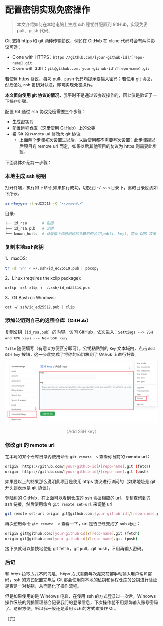 # 配置密钥实现免密操作

> 本文介绍如何在本地电脑上生成 ssh 秘钥并配置到 GitHub，实现免密 pull、push 代码。

Git 支持 https 和 git 两种传输协议，例如在 GitHub 在 clone 代码时会有两种协议可选：

* Clone with HTTPS：`https://github.com/[your-github-id]/[repo-name].git`
* Clone with SSH：`git@github.com:[your-github-id]/[repo-name].git`

若使用 https 协议，每次 pull、push 代码均提示要输入密码；若使用 git 协议，然后通过 ssh 密钥对认证，即可实现免密操作。

**本文面向使用 git 协议的情况**，我平时不是通过该协议操作的，因此仅是验证了一下操作步骤。

配置 Git 通过 ssh 协议免密需要三个步骤：

* 生成密钥对
* 配置远程仓库（这里使用 GitHub）上的公钥
* 把 Git 的 remote url 修改为 git 协议
  * 上面两个步骤初次设置过以后，以后使用都不需要再次设置；此步骤视以后项目的 remote url 而定，如果以后其他项目的协议为 https 则需要此步骤。

下面具体介绍每一步骤：

### 本地生成 ssh 秘钥
打开终端，执行如下命令,如果执行成功，切换到 `~/.ssh` 目录下，此时目录应该如下所示。
```bash
ssh-keygen -t ed25519 -C "<comment>"
```
目录:
```bash
├── id_rsa       # 私钥
├── id_rsa.pub   # 公钥
└── known_hosts  # 记录每个你访问过的计算机的公钥(public key), 防止 DNS 攻击
```
### 复制本地ssh密钥
1、macOS:
```sh
tr -d '\n' < ~/.ssh/id_ed25519.pub | pbcopy
```
2、Linux (requires the xclip package):
```
xclip -sel clip < ~/.ssh/id_ed25519.pub
```
3、Git Bash on Windows:
```
cat ~/.ssh/id_ed25519.pub | clip
```
### 添加公钥到自己的远程仓库（GitHub）

复制公钥（`id_rsa.pub`）的内容，访问 GitHub，依次进入：`Settings --> SSH and GPG keys --> New SSH key`。

`Title` 随便填写（有意义方便区分即可），公钥粘贴到的 `Key` 文本域内，点击 `Add SSH key` 按钮，这一步就完成了将你的公钥放到了 Github 上进行托管。

<div style="text-align: center;">
  <img src="./assets/github-add-ssh-key.png" alt="Add SSH key">
  <p style="text-align: center; color: #888;">（Add SSH key）</p>
</div>


### 修改 git 的 remote url

在本地的某个仓库目录内使用命令 `git remote -v` 查看你当前的 remote url：

```bash
origin  https://github.com/[your-github-id]/[repo-name].git (fetch)
origin  https://github.com/[your-github-id]/[repo-name].git (push)
```

如果是以上的结果那么说明此项目是使用 https 协议进行访问的（如果地址是 git 开头则表示是 git 协议）。

登陆你的 GitHub，在上面可以看到仓库的 ssh 协议相应的 url，复制查询到的 ssh 链接，然后使用命令 `git remote set-url` 来调整 url：

```bash
git remote set-url origin git@github.com:[your-github-id]/[repo-name].git
```

再次使用命令 `git remote -v` 查看一下，url 是否已经变成了 ssh 地址：

```bash
origin git@github.com:[your-github-id]/[repo-name].git (fetch)
origin git@github.com:[your-github-id]/[repo-name].git (push)
```

接下来就可以愉快地使用 git fetch，git pull，git push，不用再输入密码。

### 后记

和 https 拉取方式不同的是，https 方式需要每次提交前都手动输入用户名和密码，ssh 的方式配置完毕后 Git 都会使用你本地的私钥和远程仓库的公钥进行验证是否是一对秘钥，从而简化了操作流程。

但是如果使用的是 Windows 电脑，在使用 ssh 的方式登录过一次后，Windows 操作系统的凭据管理器会记录我们的登录信息，下次操作就不用频繁输入账号密码了。这很方便，所以我一般还是采用 ssh 的方式来操作 Git。

（完）
